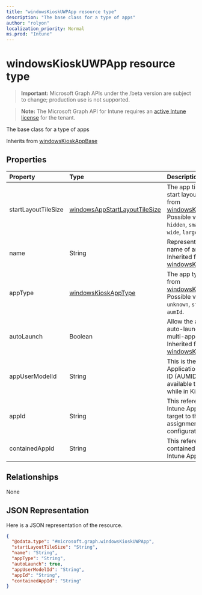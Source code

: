 ```yaml
---
title: "windowsKioskUWPApp resource type"
description: "The base class for a type of apps"
author: "rolyon"
localization_priority: Normal
ms.prod: "Intune"
---
```


# windowsKioskUWPApp resource type

> **Important:** Microsoft Graph APIs under the /beta version are subject to change; production use is not supported.

> **Note:** The Microsoft Graph API for Intune requires an [active Intune license](https://go.microsoft.com/fwlink/?linkid=839381) for the tenant.

The base class for a type of apps


Inherits from [windowsKioskAppBase](../resources/intune-deviceconfig-windowskioskappbase.md)

## Properties
|Property|Type|Description|
|:---|:---|:---|
|startLayoutTileSize|[windowsAppStartLayoutTileSize](../resources/intune-deviceconfig-windowsappstartlayouttilesize.md)|The app tile size for the start layout Inherited from [windowsKioskAppBase](../resources/intune-deviceconfig-windowskioskappbase.md). Possible values are: `hidden`, `small`, `medium`, `wide`, `large`.|
|name|String|Represents the friendly name of an app Inherited from [windowsKioskAppBase](../resources/intune-deviceconfig-windowskioskappbase.md)|
|appType|[windowsKioskAppType](../resources/intune-deviceconfig-windowskioskapptype.md)|The app type Inherited from [windowsKioskAppBase](../resources/intune-deviceconfig-windowskioskappbase.md). Possible values are: `unknown`, `store`, `desktop`, `aumId`.|
|autoLaunch|Boolean|Allow the app to be auto-launched in multi-app kiosk mode Inherited from [windowsKioskAppBase](../resources/intune-deviceconfig-windowskioskappbase.md)|
|appUserModelId|String|This is the only Application User Model ID (AUMID) that will be available to launch use while in Kiosk Mode|
|appId|String|This references an Intune App that will be target to the same assignments as Kiosk configuration|
|containedAppId|String|This references an contained App from an Intune App|

## Relationships
None

## JSON Representation
Here is a JSON representation of the resource.
<!-- {
  "blockType": "resource",
  "@odata.type": "microsoft.graph.windowsKioskUWPApp"
}
-->
``` json
{
  "@odata.type": "#microsoft.graph.windowsKioskUWPApp",
  "startLayoutTileSize": "String",
  "name": "String",
  "appType": "String",
  "autoLaunch": true,
  "appUserModelId": "String",
  "appId": "String",
  "containedAppId": "String"
}
```




